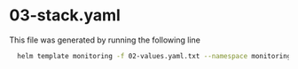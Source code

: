 # 03-stack.yaml

This file was generated by running the following line

```bash
  helm template monitoring -f 02-values.yaml.txt --namespace monitoring stable/grafana > 03-stack.yaml
```
